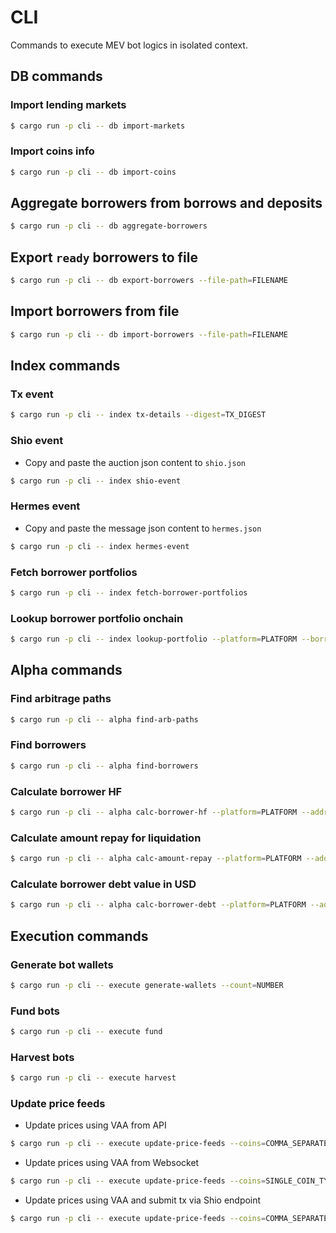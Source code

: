 # CLI

Commands to execute MEV bot logics in isolated context.

## DB commands

### Import lending markets

```sh
$ cargo run -p cli -- db import-markets
```

### Import coins info

```sh
$ cargo run -p cli -- db import-coins
```

## Aggregate borrowers from borrows and deposits

```sh
$ cargo run -p cli -- db aggregate-borrowers
```

## Export `ready` borrowers to file

```sh
$ cargo run -p cli -- db export-borrowers --file-path=FILENAME
```

## Import borrowers from file

```sh
$ cargo run -p cli -- db import-borrowers --file-path=FILENAME
```

## Index commands

### Tx event

```sh
$ cargo run -p cli -- index tx-details --digest=TX_DIGEST
```

### Shio event

- Copy and paste the auction json content to `shio.json`

```sh
$ cargo run -p cli -- index shio-event
```

### Hermes event

- Copy and paste the message json content to `hermes.json`

```sh
$ cargo run -p cli -- index hermes-event
```

### Fetch borrower portfolios

```sh
$ cargo run -p cli -- index fetch-borrower-portfolios
```

### Lookup borrower portfolio onchain

```sh
$ cargo run -p cli -- index lookup-portfolio --platform=PLATFORM --borrower=ADDRESS
```

## Alpha commands

### Find arbitrage paths

```sh
$ cargo run -p cli -- alpha find-arb-paths
```

### Find borrowers

```sh
$ cargo run -p cli -- alpha find-borrowers
```

### Calculate borrower HF

```sh
$ cargo run -p cli -- alpha calc-borrower-hf --platform=PLATFORM --address=BORROWER
```

### Calculate amount repay for liquidation

```sh
$ cargo run -p cli -- alpha calc-amount-repay --platform=PLATFORM --address=BORROWER
```

### Calculate borrower debt value in USD

```sh
$ cargo run -p cli -- alpha calc-borrower-debt --platform=PLATFORM --address=BORROWER
```

## Execution commands

### Generate bot wallets

```sh
$ cargo run -p cli -- execute generate-wallets --count=NUMBER
```

### Fund bots

```sh
$ cargo run -p cli -- execute fund
```

### Harvest bots

```sh
$ cargo run -p cli -- execute harvest
```

### Update price feeds

- Update prices using VAA from API

```sh
$ cargo run -p cli -- execute update-price-feeds --coins=COMMA_SEPARATED_COIN_TYPES
```

- Update prices using VAA from Websocket

```sh
$ cargo run -p cli -- execute update-price-feeds --coins=SINGLE_COIN_TYPE --use-wss
```

- Update prices using VAA and submit tx via Shio endpoint

```sh
$ cargo run -p cli -- execute update-price-feeds --coins=COMMA_SEPARATED_COIN_TYPES --use-shio-endpoint
```
